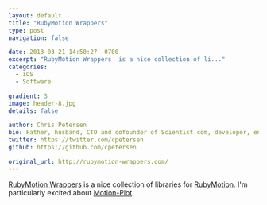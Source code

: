 ```yaml
---
layout: default
title: "RubyMotion Wrappers"
type: post
navigation: false

date: 2013-03-21 14:50:27 -0700
excerpt: "RubyMotion Wrappers  is a nice collection of li..."
categories:
  - iOS
  - Software

gradient: 3
image: header-8.jpg
details: false

author: Chris Petersen
bio: Father, husband, CTO and cofounder of Scientist.com, developer, entrepreneur and technologist.
twitter: https://twitter.com/cpetersen
github: https://github.com/cpetersen

original_url: http://rubymotion-wrappers.com/
---
```



 [RubyMotion Wrappers](http://rubymotion-wrappers.com)  is a nice collection of libraries for  [RubyMotion](http://www.rubymotion.com). I'm particularly excited about  [Motion-Plot](https://github.com/toamitkumar/motion-plot).
